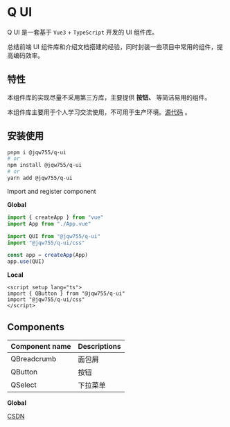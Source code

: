 # Q UI

Q UI 是一套基于 `Vue3` + `TypeScript` 开发的 UI 组件库。

总结前端 UI 组件库和介绍文档搭建的经验，同时封装一些项目中常用的组件，提高编码效率。

## 特性

本组件库的实现尽量不采用第三方库，主要提供 **按钮、** 等简洁易用的组件。

本组件库主要用于个人学习交流使用，不可用于生产环境。[源代码](https://github.com/jqw755/q-ui) 。

## 安装使用

```bash
pnpm i @jqw755/q-ui
# or
npm install @jqw755/q-ui
# or
yarn add @jqw755/q-ui
```

Import and register component

**Global**

```ts
import { createApp } from "vue"
import App from "./App.vue"

import QUI from "@jqw755/q-ui"
import "@jqw755/q-ui/css"

const app = createApp(App)
app.use(QUI)
```

**Local**

```vue
<script setup lang="ts">
import { QButton } from "@jqw755/q-ui"
import "@jqw755/q-ui/css"
</script>
```

## Components

| Component name | Descriptions |
| -------------- | ------------ |
| QBreadcrumb    | 面包屑       |
| QButton        | 按钮         |
| QSelect        | 下拉菜单     |

**Global**

[CSDN](https://blog.csdn.net/qq_21473443)
